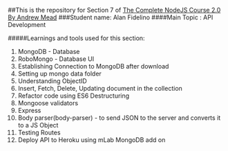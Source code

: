 ##This is the repository for Section 7 of [The Complete NodeJS Course 2.0 By Andrew Mead](https://www.udemy.com/the-complete-web-developer-course-2/)
###Student name: Alan Fidelino
####Main Topic : API Development


#####Learnings and tools used for this section:
1. MongoDB - Database
2. RoboMongo - Database UI
3. Establishing Connection to MongoDB after download
4. Setting up mongo data folder
5. Understanding ObjectID
6. Insert, Fetch, Delete, Updating document in the collection
7. Refactor code using ES6 Destructuring
8. Mongoose validators
9. Express
10. Body parser(body-parser) - to send JSON to the server and converts it to a JS Object
11. Testing Routes
12. Deploy API to Heroku using mLab MongoDB add on